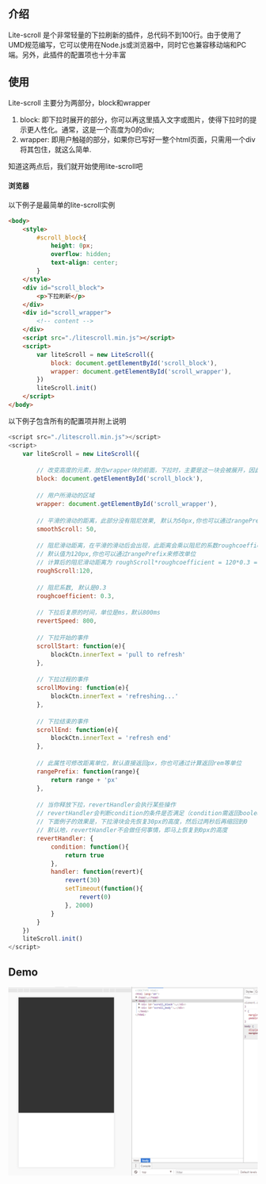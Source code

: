 ## 介绍
Lite-scroll 是个非常轻量的下拉刷新的插件，总代码不到100行。由于使用了UMD规范编写，它可以使用在Node.js或浏览器中，同时它也兼容移动端和PC端。另外，此插件的配置项也十分丰富

## 使用
Lite-scroll 主要分为两部分，block和wrapper
1. block: 即下拉时展开的部分，你可以再这里插入文字或图片，使得下拉时的提示更人性化。通常，这是一个高度为0的div;
2. wrapper: 即用户触碰的部分，如果你已写好一整个html页面，只需用一个div将其包住，就这么简单.

知道这两点后，我们就开始使用lite-scroll吧

#### 浏览器

以下例子是最简单的lite-scroll实例
```html
<body>
    <style>
        #scroll_block{
            height: 0px;
            overflow: hidden;
            text-align: center;
        }
    </style>
    <div id="scroll_block">
        <p>下拉刷新</p>
    </div>
    <div id="scroll_wrapper">
        <!-- content -->
    </div>
    <script src="./litescroll.min.js"></script>
    <script>
        var liteScroll = new LiteScroll({
            block: document.getElementById('scroll_block'),
            wrapper: document.getElementById('scroll_wrapper'),
        })
        liteScroll.init()
    </script>
</body>
```

以下例子包含所有的配置项并附上说明

```javascript
<script src="./litescroll.min.js"></script>
<script>
    var liteScroll = new LiteScroll({
        
        // 改变高度的元素，放在wrapper块的前面，下拉时，主要是这一块会被展开，因此初始高度一般为0
        block: document.getElementById('scroll_block'), 
        
        // 用户所滑动的区域
        wrapper: document.getElementById('scroll_wrapper'),
        
        // 平滑的滑动的距离，此部分没有阻尼效果, 默认为50px,你也可以通过rangePrefix来修改单位
        smoothScroll: 50,
        
        // 阻尼滑动距离，在平滑的滑动后会出现，此距离会乘以阻尼的系数roughcoefficient
        // 默认值为120px,你也可以通过rangePrefix来修改单位
        // 计算后的阻尼滑动距离为 roughScroll*roughcoefficient = 120*0.3 = 36 (当然这是默认的)
        roughScroll:120,
        
        // 阻尼系数, 默认是0.3
        roughcoefficient: 0.3,
        
        // 下拉后复原的时间，单位是ms，默认800ms
        revertSpeed: 800,
        
        // 下拉开始的事件
        scrollStart: function(e){
            blockCtn.innerText = 'pull to refresh'
        },
        
        // 下拉过程的事件
        scrollMoving: function(e){
            blockCtn.innerText = 'refreshing...'
        },

        // 下拉结束的事件
        scrollEnd: function(e){
            blockCtn.innerText = 'refresh end'
        },
        
        // 此属性可修改距离单位，默认直接返回px，你也可通过计算返回rem等单位
        rangePrefix: function(range){
            return range + 'px'
        },
        
        // 当你释放下拉，revertHandler会执行某些操作
        // revertHandler会判断condition的条件是否满足（condition需返回boolean），如果满足，则执行handler函数
        // 下面例子的效果是，下拉滑块会先恢复30px的高度，然后过两秒后再缩回到0
        // 默认地，revertHandler不会做任何事情，即马上恢复到0px的高度
        revertHandler: {
            condition: function(){
                return true
            },
            handler: function(revert){
                revert(30)
                setTimeout(function(){
                    revert(0)
                }, 2000)
            }
        }
    })
    liteScroll.init()
</script>
```
## Demo
![image](https://raw.githubusercontent.com/KenyeeC/lite-scroll/master/demo.gif)